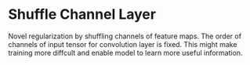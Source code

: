 # Shuffle Channel Layer
Novel regularization by shuffling channels of feature maps.
The order of channels of input tensor for convolution layer is fixed.
This might make training more diffcult and enable model to learn more useful information.